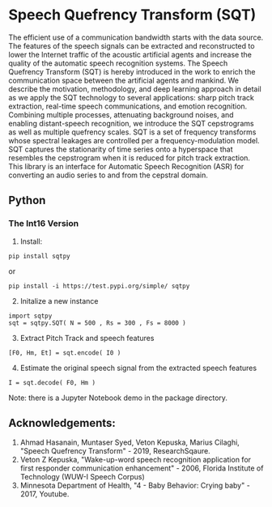 # Speech Quefrency Transform (SQT)

The efficient use of a communication bandwidth starts with the data source. The features of the speech signals can be extracted and reconstructed to lower the Internet traffic of the acoustic artificial agents and increase the quality of the automatic speech recognition systems. The Speech Quefrency Transform (SQT) is hereby introduced in the work to enrich the communication space between the artificial agents and mankind. We describe the motivation, methodology, and deep learning approach in detail as we apply the SQT technology to several applications: sharp pitch track extraction, real-time speech communications, and emotion recognition. Combining multiple processes, attenuating background noises, and enabling distant-speech recognition, we introduce the SQT cepstrograms as well as multiple quefrency scales. SQT is a set of frequency transforms whose spectral leakages are controlled per a frequency-modulation model. SQT captures the stationarity of time series onto a hyperspace that resembles the cepstrogram when it is reduced for pitch track extraction. This library is an interface for Automatic Speech Recognition (ASR) for converting an audio series to and from the cepstral domain. 

## Python

### The Int16 Version

1. Install:
```
pip install sqtpy
```
or 
```
pip install -i https://test.pypi.org/simple/ sqtpy
```

2. Initalize a new instance
```
import sqtpy
sqt = sqtpy.SQT( N = 500 , Rs = 300 , Fs = 8000 )
```

3. Extract Pitch Track and speech features
```
[F0, Hm, Et] = sqt.encode( I0 )
```

4. Estimate the original speech signal from the extracted speech features
```
I = sqt.decode( F0, Hm )
```

Note: there is a Jupyter Notebook demo in the package directory. 

## Acknowledgements:
1. Ahmad Hasanain, Muntaser Syed, Veton Kepuska, Marius Cilaghi, "Speech Quefrency Transform" - 2019, ResearchSqaure.
2. Veton Z Kepuska, "Wake-up-word speech recognition application for first responder communication enhancement" - 2006, Florida Institute of Technology (WUW-I Speech Corpus) 
3. Minnesota Department of Health, "4 - Baby Behavior: Crying baby" - 2017, Youtube.
